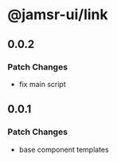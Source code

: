 # @jamsr-ui/link

## 0.0.2

### Patch Changes

- fix main script

## 0.0.1

### Patch Changes

- base component templates
